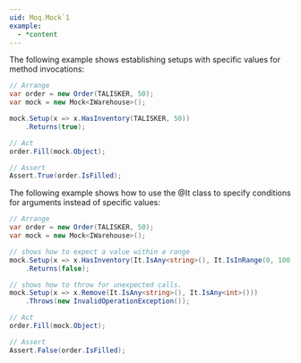 ```yaml
---
uid: Moq.Mock`1
example:
  - *content
---
```

The following example shows establishing setups with specific values
for method invocations:

```csharp
// Arrange
var order = new Order(TALISKER, 50);
var mock = new Mock<IWarehouse>();

mock.Setup(x => x.HasInventory(TALISKER, 50))
    .Returns(true);

// Act
order.Fill(mock.Object);

// Assert
Assert.True(order.IsFilled);
```

The following example shows how to use the @It class
to specify conditions for arguments instead of specific values:

```csharp
// Arrange
var order = new Order(TALISKER, 50);
var mock = new Mock<IWarehouse>();

// shows how to expect a value within a range
mock.Setup(x => x.HasInventory(It.IsAny<string>(), It.IsInRange(0, 100, Range.Inclusive)))
    .Returns(false);

// shows how to throw for unexpected calls.
mock.Setup(x => x.Remove(It.IsAny<string>(), It.IsAny<int>()))
    .Throws(new InvalidOperationException());

// Act
order.Fill(mock.Object);

// Assert
Assert.False(order.IsFilled);
```
